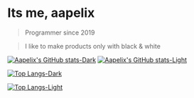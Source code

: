 # Its me, aapelix

> Programmer since 2019

> I like to make products only with black & white

[![Aapelix's GitHub stats-Dark](https://github-readme-stats.vercel.app/api?username=aapelix&show_icons=true&theme=dark#gh-dark-mode-only)](https://github.com/anuraghazra/github-readme-stats#gh-dark-mode-only)
[![Aapelix's GitHub stats-Light](https://github-readme-stats.vercel.app/api?username=aapelix&show_icons=true&theme=default#gh-light-mode-only)](https://github.com/anuraghazra/github-readme-stats#gh-light-mode-only)

[![Top Langs-Dark](https://github-readme-stats.vercel.app/api/top-langs/?username=aapelix&hide_progress=true&theme=dark#gh-dark-mode-only)](https://github.com/anuraghazra/github-readme-stats#gh-dark-mode-only)

[![Top Langs-Light](https://github-readme-stats.vercel.app/api/top-langs/?username=aapelix&hide_progress=true&theme=default#gh-light-mode-only)](https://github.com/anuraghazra/github-readme-stats#gh-light-mode-only)
